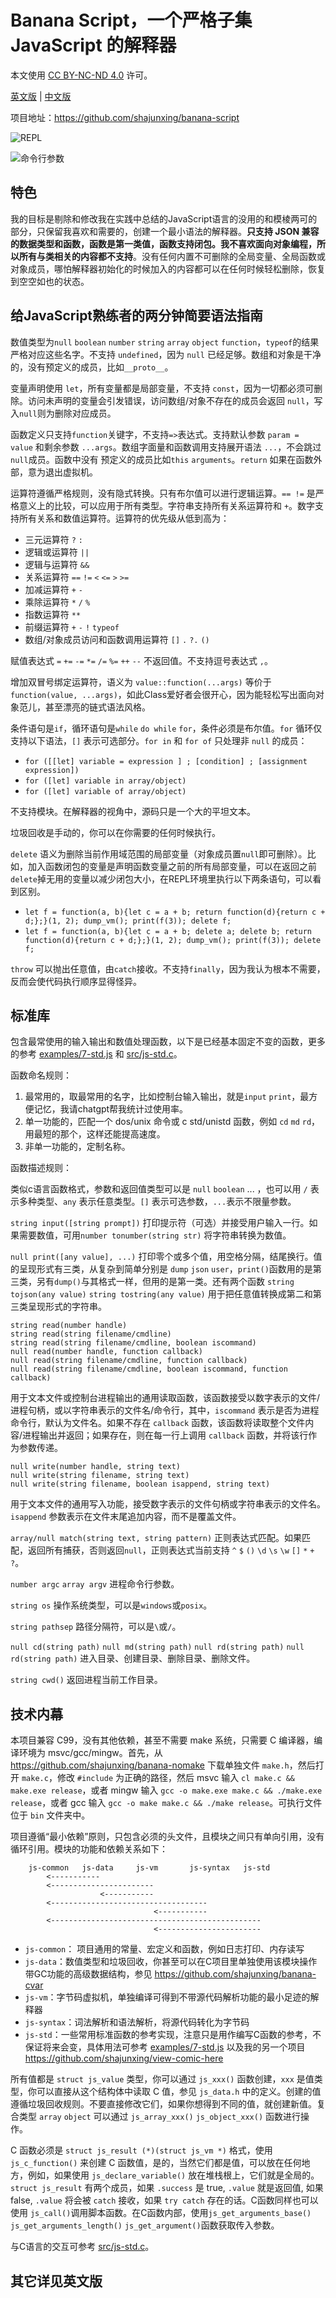 # Banana Script，一个严格子集 JavaScript 的解释器

本文使用 [CC BY-NC-ND 4.0](https://creativecommons.org/licenses/by-nc-nd/4.0/) 许可。

[英文版](README.md) | [中文版](README_zhCN.md)

项目地址：<https://github.com/shajunxing/banana-script>

![REPL](screenshot1.png "REPL")

![命令行参数](screenshot2.png "命令行参数")

## 特色

我的目标是剔除和修改我在实践中总结的JavaScript语言的没用的和模棱两可的部分，只保留我喜欢和需要的，创建一个最小语法的解释器。**只支持 JSON 兼容的数据类型和函数，函数是第一类值，函数支持闭包。我不喜欢面向对象编程，所以所有与类相关的内容都不支持**。没有任何内置不可删除的全局变量、全局函数或对象成员，哪怕解释器初始化的时候加入的内容都可以在任何时候轻松删除，恢复到空空如也的状态。

## 给JavaScript熟练者的两分钟简要语法指南

数值类型为`null` `boolean` `number` `string` `array` `object` `function`，`typeof`的结果严格对应这些名字。不支持 `undefined`，因为 `null` 已经足够。数组和对象是干净的，没有预定义的成员，比如`__proto__`。

变量声明使用 `let`，所有变量都是局部变量，不支持 `const`，因为一切都必须可删除。访问未声明的变量会引发错误，访问数组/对象不存在的成员会返回 `null`，写入`null`则为删除对应成员。

函数定义只支持`function`关键字，不支持`=>`表达式。支持默认参数 `param = value` 和剩余参数 `...args`。数组字面量和函数调用支持展开语法 `...`，不会跳过`null`成员。函数中没有 预定义的成员比如`this` `arguments`。`return` 如果在函数外部，意为退出虚拟机。

运算符遵循严格规则，没有隐式转换。只有布尔值可以进行逻辑运算。`== !=` 是严格意义上的比较，可以应用于所有类型。字符串支持所有关系运算符和 `+`。数字支持所有关系和数值运算符。运算符的优先级从低到高为：

- 三元运算符 `?` `:`
- 逻辑或运算符 `||`
- 逻辑与运算符 `&&`
- 关系运算符 `==` `!=` `<` `<=` `>` `>=`
- 加减运算符 `+` `-`
- 乘除运算符 `*` `/` `%`
- 指数运算符 `**`
- 前缀运算符 `+` `-` `!` `typeof`
- 数组/对象成员访问和函数调用运算符 `[]` `.` `?.` `()`

赋值表达式 `=` `+=` `-=` `*=` `/=` `%=` `++` `--` 不返回值。不支持逗号表达式 `,`。

增加双冒号绑定运算符，语义为 `value::function(...args)` 等价于 `function(value, ...args)`，如此Class爱好者会很开心，因为能轻松写出面向对象范儿，甚至漂亮的链式语法风格。

条件语句是`if`，循环语句是`while` `do while` `for`，条件必须是布尔值。`for` 循环仅支持以下语法，`[]` 表示可选部分。`for in` 和 `for of` 只处理非 `null` 的成员：

- `for ([[let] variable = expression ] ; [condition] ; [assignment expression])`
- `for ([let] variable in array/object)`
- `for ([let] variable of array/object)`

不支持模块。在解释器的视角中，源码只是一个大的平坦文本。

垃圾回收是手动的，你可以在你需要的任何时候执行。

`delete` 语义为删除当前作用域范围的局部变量（对象成员置`null`即可删除）。比如，加入函数闭包的变量是声明函数变量之前的所有局部变量，可以在返回之前`delete`掉无用的变量以减少闭包大小，在REPL环境里执行以下两条语句，可以看到区别。

- `let f = function(a, b){let c = a + b; return function(d){return c + d;};}(1, 2); dump_vm(); print(f(3)); delete f;`
- `let f = function(a, b){let c = a + b; delete a; delete b; return function(d){return c + d;};}(1, 2); dump_vm(); print(f(3)); delete f;`

`throw` 可以抛出任意值，由`catch`接收。不支持`finally`，因为我认为根本不需要，反而会使代码执行顺序显得怪异。

## 标准库

包含最常使用的输入输出和数值处理函数，以下是已经基本固定不变的函数，更多的参考 [examples/7-std.js](https://github.com/shajunxing/banana-script/blob/main/examples/7-std.js) 和 [src/js-std.c](https://github.com/shajunxing/banana-script/blob/main/src/js-std.c)。

函数命名规则：

1. 最常用的，取最常用的名字，比如控制台输入输出，就是`input` `print`，最方便记忆，我请chatgpt帮我统计过使用率。
2. 单一功能的，匹配一个 dos/unix 命令或 c std/unistd 函数，例如 `cd` `md` `rd`，用最短的那个，这样还能提高速度。
3. 非单一功能的，定制名称。

函数描述规则：

类似c语言函数格式，参数和返回值类型可以是 `null` `boolean` ... ，也可以用 `/` 表示多种类型、`any` 表示任意类型。`[]` 表示可选参数，`...`表示不限量参数。

`string input([string prompt])` 打印提示符（可选）并接受用户输入一行。如果需要数值，可用`number tonumber(string str)` 将字符串转换为数值。

`null print([any value], ...)` 打印零个或多个值，用空格分隔，结尾换行。值的呈现形式有三类，从复杂到简单分别是 `dump` `json` `user`，`print()`函数用的是第三类，另有`dump()`与其格式一样，但用的是第一类。还有两个函数 `string tojson(any value)` `string tostring(any value)` 用于把任意值转换成第二和第三类呈现形式的字符串。

```
string read(number handle)
string read(string filename/cmdline)
string read(string filename/cmdline, boolean iscommand)
null read(number handle, function callback)
null read(string filename/cmdline, function callback)
null read(string filename/cmdline, boolean iscommand, function callback)
```

用于文本文件或控制台进程输出的通用读取函数，该函数接受以数字表示的文件/进程句柄，或以字符串表示的文件名/命令行，其中，`iscommand` 表示是否为进程命令行，默认为文件名。如果不存在 `callback` 函数，该函数将读取整个文件内容/进程输出并返回；如果存在，则在每一行上调用 `callback` 函数，并将该行作为参数传递。

```
null write(number handle, string text)
null write(string filename, string text)
null write(string filename, boolean isappend, string text)
```

用于文本文件的通用写入功能，接受数字表示的文件句柄或字符串表示的文件名。`isappend` 参数表示在文件末尾追加内容，而不是覆盖文件。

`array/null match(string text, string pattern)` 正则表达式匹配。如果匹配，返回所有捕获，否则返回`null`，正则表达式当前支持 `^` `$` `()` `\d` `\s` `\w` `[]` `*` `+` `?`。

`number argc` `array argv` 进程命令行参数。

`string os` 操作系统类型，可以是`windows`或`posix`。

`string pathsep` 路径分隔符，可以是`\`或`/`。

`null cd(string path)` `null md(string path)` `null rd(string path)` `null rd(string path)` 进入目录、创建目录、删除目录、删除文件。

`string cwd()` 返回进程当前工作目录。

## 技术内幕

本项目兼容 C99，没有其他依赖，甚至不需要 make 系统，只需要 C 编译器，编译环境为 msvc/gcc/mingw。首先，从 <https://github.com/shajunxing/banana-nomake> 下载单独文件 `make.h`，然后打开 `make.c`，修改 `#include` 为正确的路径，然后 msvc 输入 `cl make.c && make.exe release`，或者 mingw 输入 `gcc -o make.exe make.c && ./make.exe release`，或者 gcc 输入 `gcc -o make make.c && ./make release`。可执行文件位于 `bin` 文件夹中。

项目遵循“最小依赖”原则，只包含必须的头文件，且模块之间只有单向引用，没有循环引用。模块的功能和依赖关系如下：

```
    js-common   js-data     js-vm       js-syntax   js-std
        <-----------
        <-----------------------
                    <-----------
        <-----------------------------------
                                <-----------
        <-----------------------------------------------
                                <-----------------------
```

- `js-common`： 项目通用的常量、宏定义和函数，例如日志打印、内存读写
- `js-data`：数值类型和垃圾回收，你甚至可以在C项目里单独使用该模块操作带GC功能的高级数据结构，参见 <https://github.com/shajunxing/banana-cvar>
- `js-vm`：字节码虚拟机，单独编译可得到不带源代码解析功能的最小足迹的解释器
- `js-syntax`：词法解析和语法解析，将源代码转化为字节码
- `js-std`：一些常用标准函数的参考实现，注意只是用作编写C函数的参考，不保证将来会变，具体用法可参考 [examples/7-std.js](https://github.com/shajunxing/banana-script/blob/main/examples/7-std.js) 以及我的另一个项目 <https://github.com/shajunxing/view-comic-here>

所有值都是 `struct js_value` 类型，你可以通过 `js_xxx()` 函数创建，`xxx` 是值类型，你可以直接从这个结构体中读取 C 值，参见 `js_data.h` 中的定义。创建的值遵循垃圾回收规则。不要直接修改它们，如果你想得到不同的值，就创建新值。复合类型 `array` `object` 可以通过 `js_array_xxx()` `js_object_xxx()` 函数进行操作。

C 函数必须是 `struct js_result (*)(struct js_vm *)` 格式，使用 `js_c_function()` 来创建 C 函数值，是的，当然它们都是值，可以放在任何地方，例如，如果使用 `js_declare_variable()` 放在堆栈根上，它们就是全局的。`struct js_result` 有两个成员，如果 `.success` 是 true, `.value` 就是返回值, 如果 false, `.value` 将会被 `catch` 接收，如果 `try catch` 存在的话。C函数同样也可以使用 `js_call()`调用脚本函数。在C函数内部，使用`js_get_arguments_base()` `js_get_arguments_length()` `js_get_argument()`函数获取传入参数。

与C语言的交互可参考 [src/js-std.c](https://github.com/shajunxing/banana-script/blob/main/src/js-std.c)。

## 其它详见英文版

